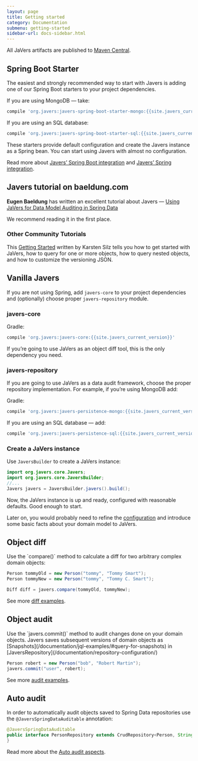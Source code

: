 ```yaml
---
layout: page
title: Getting started
category: Documentation
submenu: getting-started
sidebar-url: docs-sidebar.html
---
```


All JaVers artifacts are published to [Maven Central](https://search.maven.org/search?q=org.javers).

<h2 id="getting-started-boot">Spring Boot Starter</h2>

The easiest and strongly recommended way to start with Javers
is adding one of our Spring Boot starters to your project dependencies.

If you are using MongoDB &mdash; take:

```groovy
compile 'org.javers:javers-spring-boot-starter-mongo:{{site.javers_current_version}}'
```

If you are using an SQL database:

```groovy
compile 'org.javers:javers-spring-boot-starter-sql:{{site.javers_current_version}}'
```

These starters provide default configuration and create the Javers instance as a Spring bean.
You can start using Javers with almost no configuration.  

Read more about [Javers’ Spring Boot integration](/documentation/spring-boot-integration/)
and [Javers’ Spring integration](/documentation/spring-integration/).

<h2 id="getting-started-Baeldung">Javers tutorial on baeldung.com</h2>

**Eugen Baeldung** has written an excellent tutorial about Javers &mdash;
[Using JaVers for Data Model Auditing in Spring Data](https://www.baeldung.com/spring-data-javers-audit )

We recommend reading it in the first place.

### Other Community Tutorials

This [Getting Started](https://betterprojectsfaster.com/learn/talks-ljc-medium-talk-2020-javers-audit-log/#getting-started)
written by Karsten Silz
tells you how to get started with JaVers, how to query for one or more objects, how to query nested objects, and how to customize the versioning JSON.

## Vanilla Javers

If you are not using Spring, add `javers-core`
to your project dependencies and (optionally) choose proper `javers-repository` module.

### javers-core
Gradle: 

```groovy
compile 'org.javers:javers-core:{{site.javers_current_version}}'
```   

If you’re going to use JaVers as an object diff tool, this is the only dependency you need.
        
### javers-repository
If you are going to use JaVers as a data audit framework, choose the proper repository implementation.
For example, if you’re using MongoDB add:

Gradle: 

```groovy
compile 'org.javers:javers-persistence-mongo:{{site.javers_current_version}}'
```

If you are using an SQL database &mdash; add:

```groovy
compile 'org.javers:javers-persistence-sql:{{site.javers_current_version}}'
```

### Create a JaVers instance
Use `JaversBuilder` to create a JaVers instance:

```java
import org.javers.core.Javers;
import org.javers.core.JaversBuilder;
//...
Javers javers = JaversBuilder.javers().build();
```

Now, the JaVers instance is up and ready, configured with reasonable defaults.
Good enough to start.

Later on, you would probably need to refine the [configuration](/documentation/domain-configuration)
and introduce some basic facts about your domain model to JaVers.

<h2 id="getting-started-diff">Object diff</h2>
Use the `compare()` method to calculate a diff for two arbitrary complex domain objects:

```java
Person tommyOld = new Person("tommy", "Tommy Smart");
Person tommyNew = new Person("tommy", "Tommy C. Smart");

Diff diff = javers.compare(tommyOld, tommyNew);
```

See more [diff examples](/documentation/diff-examples/).

<h2 id="getting-started-audit">Object audit</h2>
Use the `javers.commit()` method to audit changes done on your domain objects.
Javers saves subsequent versions of domain objects 
as [Snapshots](/documentation/jql-examples/#query-for-snapshots)
in [JaversRepository](/documentation/repository-configuration/)

```java
Person robert = new Person("bob", "Robert Martin");
javers.commit("user", robert);
```

See more [audit examples](/documentation/repository-examples/).

<h2 id="getting-started-auto-audit">Auto audit</h2>

In order to automatically audit objects saved to Spring Data repositories
use the `@JaversSpringDataAuditable` annotation:

```java
@JaversSpringDataAuditable
public interface PersonRepository extends CrudRepository<Person, String> {
}
```

Read more about the [Auto audit aspects](/documentation/spring-integration/#auto-audit-aspect).
